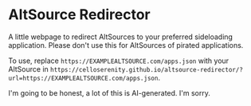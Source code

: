 # AltSource Redirector
A little webpage to redirect AltSources to your preferred sideloading application. Please don't use this for AltSources of pirated applications.

To use, replace `https://EXAMPLEALTSOURCE.com/apps.json` with your AltSource in `https://celloserenity.github.io/altsource-redirector/?url=https://EXAMPLEALTSOURCE.com/apps.json`.

I'm going to be honest, a lot of this is AI-generated. I'm sorry.
